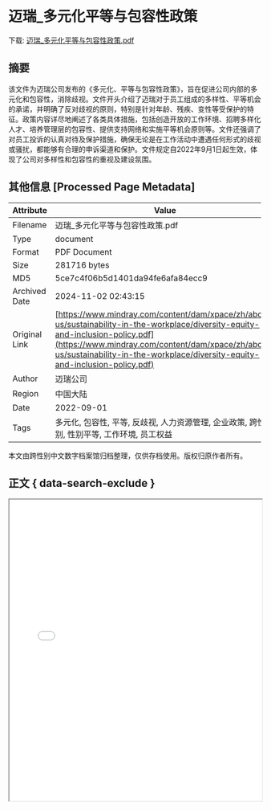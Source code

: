 # 迈瑞_多元化平等与包容性政策

<!-- tcd_download_link -->
下载: <a href="迈瑞_多元化平等与包容性政策.pdf" download>迈瑞_多元化平等与包容性政策.pdf</a>
<!-- tcd_download_link_end -->

## 摘要

<!-- tcd_abstract -->
该文件为迈瑞公司发布的《多元化、平等与包容性政策》，旨在促进公司内部的多元化和包容性，消除歧视。文件开头介绍了迈瑞对于员工组成的多样性、平等机会的承诺，并明确了反对歧视的原则，特别是针对年龄、残疾、变性等受保护的特征。政策内容详尽地阐述了各类具体措施，包括创造开放的工作环境、招聘多样化人才、培养管理层的包容性、提供支持网络和实施平等机会原则等。文件还强调了对员工投诉的认真对待及保护措施，确保无论是在工作活动中遭遇任何形式的歧视或骚扰，都能够有合理的申诉渠道和保护。文件规定自2022年9月1日起生效，体现了公司对多样性和包容性的重视及建设氛围。

<!-- tcd_abstract_end -->

## 其他信息 [Processed Page Metadata]

| Attribute       | Value                                  |
|-----------------|----------------------------------------|
| Filename        | 迈瑞_多元化平等与包容性政策.pdf                             |
| Type            | document                                 |
| Format          | PDF Document                               |
| Size            | 281716 bytes                           |
| MD5             | 5ce7c4f06b5d1401da94fe6afa84ecc9                                  |
| Archived Date   | 2024-11-02 02:43:15                             |
| Original Link   | [https://www.mindray.com/content/dam/xpace/zh/about-us/sustainability-in-the-workplace/diversity-equity-and-inclusion-policy.pdf](https://www.mindray.com/content/dam/xpace/zh/about-us/sustainability-in-the-workplace/diversity-equity-and-inclusion-policy.pdf)                         |
| Author          | 迈瑞公司                               |
| Region          | 中国大陆                               |
| Date            | 2022-09-01                                 |
| Tags            | 多元化, 包容性, 平等, 反歧视, 人力资源管理, 企业政策, 跨性别, 性别平等, 工作环境, 员工权益                                 |

本文由跨性别中文数字档案馆归档整理，仅供存档使用。版权归原作者所有。


## 正文 { data-search-exclude }

<!-- tcd_main_text -->
<iframe src="../迈瑞_多元化平等与包容性政策.pdf" width="100%" height="600px">
    <p>无法显示PDF，请下载查看。</p>
</iframe>
<!-- tcd_main_text_end -->

